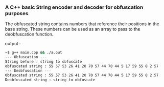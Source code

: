 ### A C++ basic String encoder and decoder for obfuscation purposes

The obfuscated string contains numbers that reference their positions in the base string. These numbers can be used as an array to pass to the deobfuscation function.

output :
```bash
~$ g++ main.cpp && ./a.out
--- Obfuscation ---
String before : string to obfuscate
obfuscated string : 55 57 53 26 41 20 70 57 44 70 44 5 17 59 55 8 2 57 14 
--- Deobfuscation ---
Obfuscated string : 55 57 53 26 41 20 70 57 44 70 44 5 17 59 55 8 2 57 14 
Deobfuscated string : string to obfuscate
```
